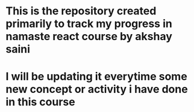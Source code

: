 # This is the repository created primarily to track my progress in namaste react course by akshay saini 

# I will be updating it everytime some new concept or activity i have done in this course 

